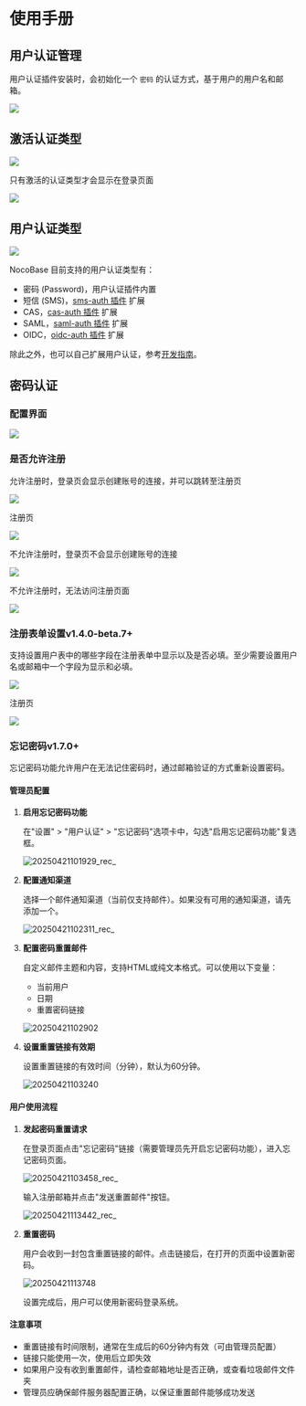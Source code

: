 # 使用手册

## 用户认证管理

用户认证插件安装时，会初始化一个 `密码` 的认证方式，基于用户的用户名和邮箱。

![](https://static-docs.nocobase.com/66eaa9d5421c9cb713b117366bd8a5d5.png)

## 激活认证类型

![](https://static-docs.nocobase.com/7f1fb8f8ca5de67ffc68eff0a65848f5.png)

只有激活的认证类型才会显示在登录页面

![](https://static-docs.nocobase.com/8375a36ef98417af0f0977f1e07345dd.png)

## 用户认证类型

![](https://static-docs.nocobase.com/da4250c0cea343ebe470cbf7be4b12e4.png)

NocoBase 目前支持的用户认证类型有：

- 密码 (Password)，用户认证插件内置
- 短信 (SMS)，[sms-auth 插件](../../auth-sms/index.md) 扩展
- CAS，[cas-auth 插件](../../auth-cas/index.md) 扩展
- SAML，[saml-auth 插件](../../auth-saml/index.md) 扩展
- OIDC，[oidc-auth 插件](../../auth-oidc/index.md) 扩展

除此之外，也可以自己扩展用户认证，参考[开发指南](../dev/guide.md)。

## 密码认证

### 配置界面

![](https://static-docs.nocobase.com/202411131505095.png)

### 是否允许注册

允许注册时，登录页会显示创建账号的连接，并可以跳转至注册页

![](https://static-docs.nocobase.com/78903930d4b47aaf75cf94c55dd3596e.png)

注册页

![](https://static-docs.nocobase.com/ac3c3ab42df28cb7c6dc70b24e99e7f7.png)

不允许注册时，登录页不会显示创建账号的连接

![](https://static-docs.nocobase.com/8d5e3b6df9991bfc1c2e095a93745121.png)

不允许注册时，无法访问注册页面

![](https://static-docs.nocobase.com/09325c4b07e09f88f80a14dff8430556.png)

### 注册表单设置<Badge>v1.4.0-beta.7+</Badge>

支持设置用户表中的哪些字段在注册表单中显示以及是否必填。至少需要设置用户名或邮箱中一个字段为显示和必填。

![](https://static-docs.nocobase.com/202411262133669.png)

注册页

![](https://static-docs.nocobase.com/202411262135801.png)

### 忘记密码<Badge>v1.7.0+</Badge>

忘记密码功能允许用户在无法记住密码时，通过邮箱验证的方式重新设置密码。

#### 管理员配置

1. **启用忘记密码功能**

   在"设置" > "用户认证" > "忘记密码"选项卡中，勾选"启用忘记密码功能"复选框。

   ![20250421101929_rec_](https://static-docs.nocobase.com/20250421101929_rec_.gif)

2. **配置通知渠道**

   选择一个邮件通知渠道（当前仅支持邮件）。如果没有可用的通知渠道，请先添加一个。

   ![20250421102311_rec_](https://static-docs.nocobase.com/20250421102311_rec_.gif)

3. **配置密码重置邮件**

   自定义邮件主题和内容，支持HTML或纯文本格式。可以使用以下变量：
   - 当前用户
   - 日期
   - 重置密码链接

   ![20250421102902](https://static-docs.nocobase.com/20250421102902.png)

4. **设置重置链接有效期**

   设置重置链接的有效时间（分钟），默认为60分钟。

   ![20250421103240](https://static-docs.nocobase.com/20250421103240.png)

#### 用户使用流程

1. **发起密码重置请求**

   在登录页面点击"忘记密码"链接（需要管理员先开启忘记密码功能），进入忘记密码页面。

   ![20250421103458_rec_](https://static-docs.nocobase.com/20250421103458_rec_.gif)

   输入注册邮箱并点击"发送重置邮件"按钮。

   ![20250421113442_rec_](https://static-docs.nocobase.com/20250421113442_rec_.gif)

2. **重置密码**

   用户会收到一封包含重置链接的邮件。点击链接后，在打开的页面中设置新密码。

   ![20250421113748](https://static-docs.nocobase.com/20250421113748.png)

   设置完成后，用户可以使用新密码登录系统。

#### 注意事项

- 重置链接有时间限制，通常在生成后的60分钟内有效（可由管理员配置）
- 链接只能使用一次，使用后立即失效
- 如果用户没有收到重置邮件，请检查邮箱地址是否正确，或查看垃圾邮件文件夹
- 管理员应确保邮件服务器配置正确，以保证重置邮件能够成功发送
